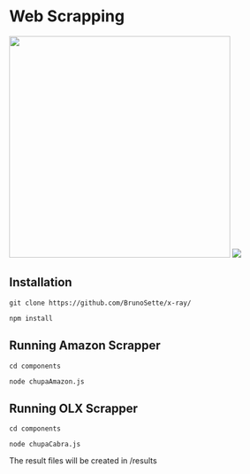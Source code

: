 # Web Scrapping
<img src="https://22570l2e793j2oo9c81ug2nh-wpengine.netdna-ssl.com/wp-content/uploads/2018/07/what-is-web-scraping-diagram.png" width="400">

<img src="https://david-dm.org/BrunoSette/x-ray.svg">


## Installation

```
git clone https://github.com/BrunoSette/x-ray/

npm install
```

## Running Amazon Scrapper

```
cd components

node chupaAmazon.js
```

## Running OLX Scrapper

```
cd components

node chupaCabra.js
```

The result files will be created in /results
